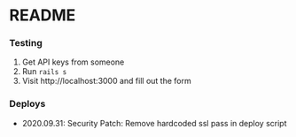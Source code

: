 # README

### Testing

1) Get API keys from someone
1) Run `rails s`
1) Visit http://localhost:3000 and fill out the form

### Deploys

- 2020.09.31: Security Patch: Remove hardcoded ssl pass in deploy script
